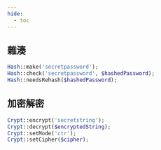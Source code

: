 ```yaml
---
hide:
  - toc
---
```


## 雜湊

``` php
Hash::make('secretpassword');
Hash::check('secretpassword', $hashedPassword);
Hash::needsRehash($hashedPassword);
```

## 加密解密

``` php
Crypt::encrypt('secretstring');
Crypt::decrypt($encryptedString);
Crypt::setMode('ctr');
Crypt::setCipher($cipher);
```
